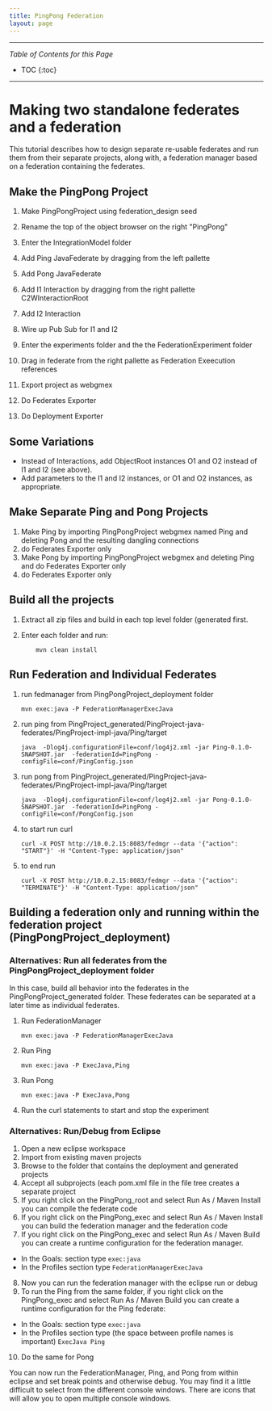 ```yaml
---
title: PingPong Federation
layout: page
---
```


---

*Table of Contents for this Page*

* TOC
{:toc}

---

# Making two standalone federates and a federation
This tutorial describes how to design separate re-usable federates and run them from their separate projects, along with, a federation manager based on a federation containing the federates.

## Make the PingPong Project
1. Make PingPongProject using federation_design seed
1. Rename the top of the object browser on the right "PingPong"
1. Enter the IntegrationModel folder 
1. Add Ping JavaFederate by dragging from the left pallette
1. Add Pong JavaFederate
1. Add I1 Interaction by dragging from the right pallette C2WInteractionRoot
1. Add I2 Interaction

1. Wire up Pub Sub for I1 and I2 
1. Enter the experiments folder and the the FederationExperiment folder
1. Drag in federate from the right pallette as  Federation Exeecution references
1. Export project as webgmex
1. Do Federates Exporter
1. Do Deployment Exporter

## Some Variations
* Instead of Interactions, add ObjectRoot instances O1 and O2 instead of I1 and I2 (see above).
* Add parameters to the I1 and I2 instances, or O1 and O2 instances, as appropriate.

## Make Separate Ping and Pong Projects
1. Make Ping by importing PingPongProject webgmex named Ping and deleting Pong  and the resulting dangling connections 
1. do Federates Exporter only
1. Make Pong  by importing PingPongProject webgmex and deleting Ping and do Federates Exporter only
1. do Federates Exporter only

## Build all the projects
1. Extract all zip files and build in each top level folder (generated first.
1. Enter each folder and run:

    ```
        mvn clean install
    ```

## Run Federation and Individual Federates
1. run fedmanager from PingPongProject_deployment folder

    ```
	mvn exec:java -P FederationManagerExecJava
    ```

2. run ping from PingProject_generated/PingProject-java-federates/PingProject-impl-java/Ping/target

    ```
	java  -Dlog4j.configurationFile=conf/log4j2.xml -jar Ping-0.1.0-SNAPSHOT.jar  -federationId=PingPong -configFile=conf/PingConfig.json
    ```

3. run pong from PingProject_generated/PingProject-java-federates/PingProject-impl-java/Ping/target

    ```
	java  -Dlog4j.configurationFile=conf/log4j2.xml -jar Pong-0.1.0-SNAPSHOT.jar  -federationId=PingPong -configFile=conf/PongConfig.json
    ```

4. to start run curl

    ```
    curl -X POST http://10.0.2.15:8083/fedmgr --data '{"action": "START"}' -H "Content-Type: application/json"
    ```
    
5. to end run

    ```
    curl -X POST http://10.0.2.15:8083/fedmgr --data '{"action": "TERMINATE"}' -H "Content-Type: application/json"
    ```

## Building a federation only and running within the federation project (PingPongProject_deployment)

### Alternatives: Run all federates from the PingPongProject_deployment folder
In this case, build all behavior into the federates in the PingPongProject_generated folder. These federates can be separated at a later time as individual federates.

1.  Run FederationManager

    ```
	mvn exec:java -P FederationManagerExecJava
    ```
1.  Run Ping

    ```
	mvn exec:java -P ExecJava,Ping
    ```
1.  Run Pong

    ```
	mvn exec:java -P ExecJava,Pong
    ```
1.  Run the curl statements to start and stop the experiment

### Alternatives: Run/Debug from Eclipse
1. Open a new eclipse workspace
2. Import from existing maven projects
3. Browse to the folder that contains the deployment and generated projects
4. Accept all subprojects (each pom.xml file in the file tree creates a separate project
5. If you right click on the PingPong_root and select Run As / Maven Install you can compile the federate code
6. If you right click on the PingPong_exec and select Run As / Maven Install you can build the federation manager and the federation code
7. If you right click on the PingPong_exec and select Run As / Maven Build you can create a runtime configuration for the federation manager. 
* In the Goals: section type ```exec:java```
* In the Profiles section type ```FederationManagerExecJava```
8. Now you can run the federation manager with the eclipse run or debug
9. To run the Ping from the same folder, if you right click on the PingPong_exec and select Run As / Maven Build you can create a runtime configuration for the Ping federate: 
* In the Goals: section type ```exec:java```
* In the Profiles section type (the space between profile names is important) ```ExecJava Ping```
10. Do the same for Pong  

You can now run the FederationManager, Ping, and Pong from within eclipse and set break points and otherwise debug. You may find it a little difficult to select from the different console windows. There are icons that will allow you to open multiple console windows.